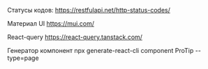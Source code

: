 Статусы кодов:
https://restfulapi.net/http-status-codes/

Материал UI
https://mui.com/

React-query
https://react-query.tanstack.com/

Генератор компонент
npx generate-react-cli component ProTip --type=page




